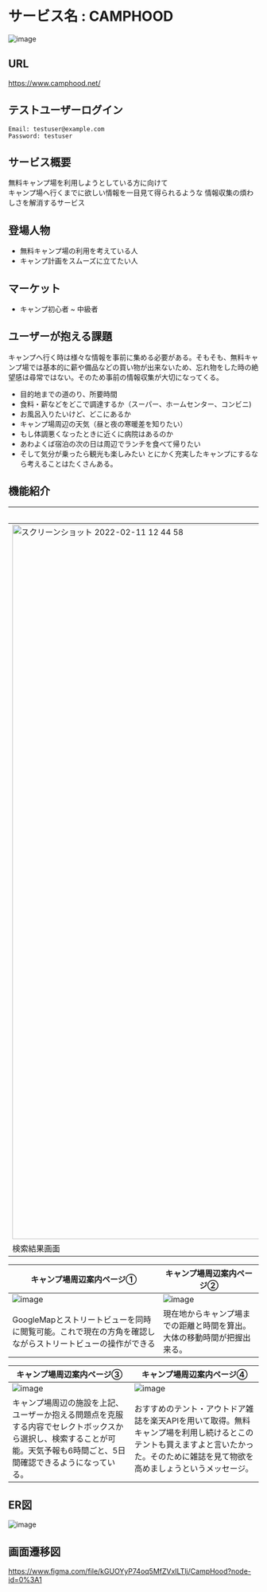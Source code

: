 # サービス名 : CAMPHOOD
![image](https://user-images.githubusercontent.com/80680556/153534150-f43ab452-c11e-46bf-9aae-feb99c804a20.png)

## URL
https://www.camphood.net/

## テストユーザーログイン
```
Email: testuser@example.com
Password: testuser
```

## サービス概要
無料キャンプ場を利用しようとしている方に向けて<br>
キャンプ場へ行くまでに欲しい情報を一目見て得られるような
情報収集の煩わしさを解消するサービス

## 登場人物
- 無料キャンプ場の利用を考えている人
- キャンプ計画をスムーズに立てたい人

## マーケット
- キャンプ初心者 ~ 中級者

## ユーザーが抱える課題
キャンプへ行く時は様々な情報を事前に集める必要がある。そもそも、無料キャンプ場では基本的に薪や備品などの買い物が出来ないため、忘れ物をした時の絶望感は尋常ではない。そのため事前の情報収集が大切になってくる。

- 目的地までの道のり、所要時間
- 食料・薪などをどこで調達するか（スーパー、ホームセンター、コンビニ)
- お風呂入りたいけど、どこにあるか
- キャンプ場周辺の天気（昼と夜の寒暖差を知りたい）
- もし体調悪くなったときに近くに病院はあるのか
- あわよくば宿泊の次の日は周辺でランチを食べて帰りたい
- そして気分が乗ったら観光も楽しみたい
とにかく充実したキャンプにするなら考えることはたくさんある。

## 機能紹介
|キャンプ場一覧画面 | キャンプ場詳細画面|
| ---            |         ---    |
| <img width="1436" alt="スクリーンショット 2022-02-11 12 44 58" src="https://user-images.githubusercontent.com/80680556/153535161-4503488c-b9e9-4eea-9ce0-d24c8479cb6c.png"> | <img width="1371" alt="スクリーンショット 2022-02-11 12 46 38" src="https://user-images.githubusercontent.com/80680556/153535193-05ea56c3-7c40-461b-a01b-fabb149e9ea4.png">|
|検索結果画面   |各キャンプ場の詳細情報。キャンプ場のレビューもこのページで行うことが可能。|

|キャンプ場周辺案内ページ① | キャンプ場周辺案内ページ②|
| ---                   |         ---          |
| ![image](https://user-images.githubusercontent.com/80680556/153536715-535ee5bd-a399-472b-a4bc-0d0ca428ab9c.png) | ![image](https://user-images.githubusercontent.com/80680556/153536831-696953ea-0665-4a3f-a7ab-7ba348d53d26.png)|
| GoogleMapとストリートビューを同時に閲覧可能。これで現在の方角を確認しながらストリートビューの操作ができる |現在地からキャンプ場までの距離と時間を算出。大体の移動時間が把握出来る。|

|キャンプ場周辺案内ページ③ |キャンプ場周辺案内ページ④|
| ---                   |         ---         |
|![image](https://user-images.githubusercontent.com/80680556/153537219-4612e1ad-c67f-4b47-aa87-7b58d0361ac8.png) |![image](https://user-images.githubusercontent.com/80680556/153537303-96cef954-1695-4608-9b1f-c70ebc1ac8f9.png)|
|キャンプ場周辺の施設を上記、ユーザーか抱える問題点を克服する内容でセレクトボックスから選択し、検索することが可能。天気予報も6時間ごと、5日間確認できるようになっている。 |おすすめのテント・アウトドア雑誌を楽天APIを用いて取得。無料キャンプ場を利用し続けるとこのテントも買えますよと言いたかった。そのために雑誌を見て物欲を高めましょうというメッセージ。|

## ER図
![image](https://user-images.githubusercontent.com/80680556/153537883-e8a16fc7-a657-4207-b47d-4420eac55d59.png)

## 画面遷移図
https://www.figma.com/file/kGUOYyP74oq5MfZVxILTlj/CampHood?node-id=0%3A1
